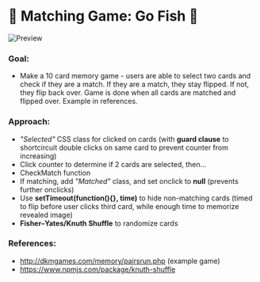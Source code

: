 # 🎣 Matching Game: Go Fish 🎣

![Preview](/images/preview.png)

### Goal:

- Make a 10 card memory game - users are able to select two cards and check if they are a match. If they are a match, they stay flipped. If not, they flip back over. Game is done when all cards are matched and flipped over. Example in references.

### Approach:

- *"Selected"* CSS class for clicked on cards (with **guard clause** to shortcircuit double clicks on same card to prevent counter from increasing)
- Click counter to determine if 2 cards are selected, then...
- CheckMatch function
- If matching, add *"Matched"* class, and set onclick to **null** (prevents further onclicks)
- Use **setTimeout(function(){}, time)** to hide non-matching cards (timed to flip before user clicks third card, while enough time to memorize revealed image)
- **Fisher–Yates/Knuth Shuffle** to randomize cards

### References:

- http://dkmgames.com/memory/pairsrun.php (example game)
- https://www.npmjs.com/package/knuth-shuffle
